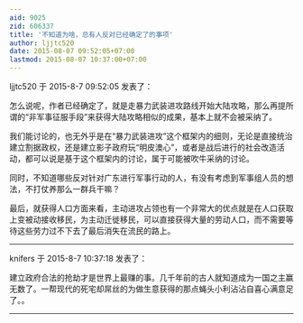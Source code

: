 ```yaml
---
aid: 9025
zid: 606337
title: '不知道为啥，总有人反对已经确定了的事项'
author: ljjtc520
date: 2015-08-07 09:52:05+07:00
lastmod: 2015-08-07 10:37:00+07:00
---
```


ljjtc520 于 2015-8-7 09:52:05 发表了：

怎么说呢，作者已经确定了，就是走暴力武装进攻路线开始大陆攻略，那么再提所谓的“非军事征服手段”来获得大陆攻略相似的成果，基本上就不会被采纳了。

我们能讨论的，也无外乎是在“暴力武装进攻”这个框架内的细则，无论是直接统治建立割据政权，还是建立影子政府玩“明皮澳心”，或者是战后进行的社会改造活动，都可以说是基于这个框架内的讨论，属于可能被吹牛采纳的讨论。

同时，不知道哪些反对针对广东进行军事行动的人，有没有考虑到军事组人员的想法，不打仗养那么一群兵干嘛？

最后，就获得人口方面来看，主动进攻占领也有一个非常大的优点就是在人口获取上变被动接收移民，为主动迁徙移民，可以直接获得大量的劳动人口，而不需要等待这些劳力过不下去了最后消失在流民的路上。

---------

knifers 于 2015-8-7 10:37:18 发表了：

建立政府合法的抢劫才是世界上最赚的事。几千年前的古人就知道成为一国之主赢无数了。一帮现代的死宅却屌丝的为做生意获得的那点蝇头小利沾沾自喜心满意足了。。

---------


